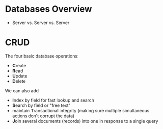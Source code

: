 # Databases Overview

* Server vs. Server vs. Server

# CRUD

The four basic database operations:

* **C**reate
* **R**ead
* **U**pdate
* **D**elete

We can also add 

* **I**ndex by field for fast lookup and search
* **S**earch by field or "free text"
* maintain **T**ransactional integrity (making sure multiple simultaneous actions don't corrupt the data)
* **J**oin several documents (records) into one in response to a single query


